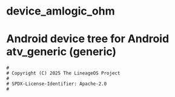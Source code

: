# device_amlogic_ohm

# Android device tree for Android atv_generic (generic)

```
#
# Copyright (C) 2025 The LineageOS Project
#
# SPDX-License-Identifier: Apache-2.0
#
```
